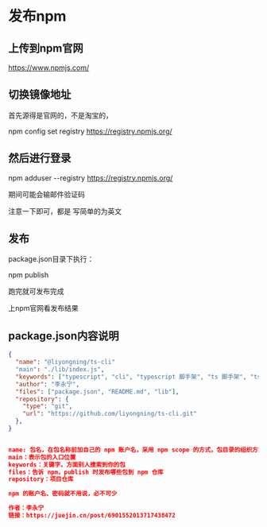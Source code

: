 
# 发布npm

## 上传到npm官网

<https://www.npmjs.com/>

## 切换镜像地址

首先源得是官网的，不是淘宝的，

npm config set registry <https://registry.npmjs.org/>

## 然后进行登录

npm adduser --registry <https://registry.npmjs.org/>

期间可能会输邮件验证码

注意一下即可，都是 写简单的为英文

## 发布

package.json目录下执行：

npm publish

跑完就可发布完成

上npm官网看发布结果

## package.json内容说明

```json
{
  "name": "@liyongning/ts-cli"
  "main": "./lib/index.js",
  "keywords": ["typescript", "cli", "typescript 脚手架", "ts 脚手架", "ts-cli", "脚手架"],
  "author": "李永宁",
  "files": ["package.json", "README.md", "lib"],
  "repository": {
    "type": "git",
    "url": "https://github.com/liyongning/ts-cli.git"
  },
}


name: 包名，在包名称前加自己的 npm 账户名，采用 npm scope 的方式，包目录的组织方式和普通包不一样，而且可以有效的避免和他人的包名冲突
main：表示包的入口位置
keywords：关键字，方面别人搜索到你的包
files：告诉 npm，publish 时发布哪些包到 npm 仓库
repository：项目仓库

npm 的账户名、密码就不用说，必不可少

作者：李永宁
链接：https://juejin.cn/post/6901552013717438472
```
